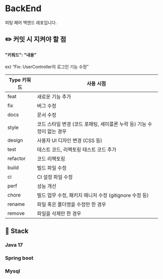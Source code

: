 # BackEnd
피팅 페어 백엔드 레포입니다. 
## ✏️ 커밋 시 지켜야 할 점
#### "키워드": "내용"
ex) “Fix: UserController의 로그인 기능 수정”

| Type 키워드 | 사용 시점                                      |
| --- |--------------------------------------------|
| feat | 새로운 기능 추가                                  |
| fix | 버그 수정                                      |
| docs | 문서 수정                                      |
| style | 코드 스타일 변경 (코드 포매팅, 세미콜론 누락 등) 기능 수정이 없는 경우 |
| design | 사용자 UI 디자인 변경 (CSS 등)                      |
| test | 테스트 코드, 리팩토링 테스트 코드 추가                     |
| refactor | 코드 리팩토링                                    |
| build | 빌드 파일 수정                                   |
| ci | CI 설정 파일 수정                                |
| perf | 성능 개선                                      |
| chore | 빌드 업무 수정, 패키지 매니저 수정 (gitignore 수정 등)      |
| rename | 파일 혹은 폴더명을 수정만 한 경우                        |
| remove | 파일을 삭제만 한 경우  <br/>                           |

## 👾 Stack
### Java 17
### Spring boot
### Mysql